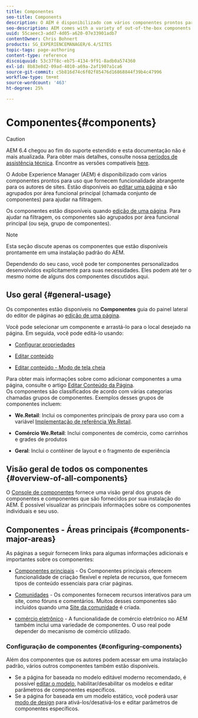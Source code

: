 ```yaml
---
title: Componentes
seo-title: Components
description: O AEM é disponibilizado com vários componentes prontos para uso que fornecem funcionalidade abrangente para os autores de sites
seo-description: AEM comes with a variety of out-of-the-box components that provide comprehensive functionality for website authors
uuid: 55caeec3-add7-4d05-a620-07e33901adb7
contentOwner: Chris Bohnert
products: SG_EXPERIENCEMANAGER/6.4/SITES
topic-tags: page-authoring
content-type: reference
discoiquuid: 53c37f8c-eb75-4134-9f91-8adb0a574360
exl-id: 8b83e8d2-09ad-4010-a69a-2af1907a1ca6
source-git-commit: c5b816d74c6f02f85476d16868844f39b4c47996
workflow-type: tm+mt
source-wordcount: '463'
ht-degree: 25%

---
```


# Componentes{#components}

>[!CAUTION]
>
>AEM 6.4 chegou ao fim do suporte estendido e esta documentação não é mais atualizada. Para obter mais detalhes, consulte nossa [períodos de assistência técnica](https://helpx.adobe.com/br/support/programs/eol-matrix.html). Encontre as versões compatíveis [here](https://experienceleague.adobe.com/docs/).

O Adobe Experience Manager (AEM) é disponibilizado com vários componentes prontos para uso que fornecem funcionalidade abrangente para os autores de sites. Estão disponíveis ao [editar uma página](/help/sites-authoring/editing-content.md) e são agrupados por área funcional principal (chamada conjunto de componentes) para ajudar na filtragem.

Os componentes estão disponíveis quando [edição de uma página](/help/sites-authoring/editing-content.md). Para ajudar na filtragem, os componentes são agrupados por área funcional principal (ou seja, grupo de componentes).

>[!NOTE]
>
>Esta seção discute apenas os componentes que estão disponíveis prontamente em uma instalação padrão do AEM.
>
>Dependendo do seu caso, você pode ter componentes personalizados desenvolvidos explicitamente para suas necessidades. Eles podem até ter o mesmo nome de alguns dos componentes discutidos aqui.

## Uso geral   {#general-usage}

Os componentes estão disponíveis no **Componentes** guia do painel lateral do editor de páginas ao [edição de uma página](/help/sites-authoring/editing-content.md).

Você pode selecionar um componente e arrastá-lo para o local desejado na página. Em seguida, você pode editá-lo usando:

* [Configurar propriedades](/help/sites-authoring/editing-page-properties.md)
* [Editar conteúdo](/help/sites-authoring/editing-content.md)

* [Editar conteúdo - Modo de tela cheia](/help/sites-authoring/editing-content.md#edit-content-full-screen-mode)

Para obter mais informações sobre como adicionar componentes a uma página, consulte o artigo [Editar Conteúdo da Página](/help/sites-authoring/editing-content.md).\
Os componentes são classificados de acordo com várias categorias chamadas grupos de componentes. Exemplos desses grupos de componentes incluem:

* **We.Retail**: Inclui os componentes principais de proxy para uso com a variável [Implementação de referência We.Retail](/help/sites-developing/we-retail.md).

* **Comércio We.Retail**: Inclui componentes de comércio, como carrinhos e grades de produtos

* **Geral**: Inclui o contêiner de layout e o fragmento de experiência

## Visão geral de todos os componentes {#overview-of-all-components}

O [Console de componentes](/help/sites-authoring/default-components-console.md) fornece uma visão geral dos grupos de componentes e componentes que são fornecidos por sua instalação do AEM. É possível visualizar as principais informações sobre os componentes individuais e seu uso.

## Componentes - Áreas principais {#components-major-areas}

As páginas a seguir fornecem links para algumas informações adicionais e importantes sobre os componentes:

* [Componentes principais](https://experienceleague.adobe.com/docs/experience-manager-core-components/using/introduction.html?lang=pt-BR) - Os Componentes principais oferecem funcionalidade de criação flexível e repleta de recursos, que fornecem tipos de conteúdo essenciais para criar páginas.

* [Comunidades](/help/communities/author-communities.md) - Os componentes fornecem recursos interativos para um site, como fóruns e comentários. Muitos desses componentes são incluídos quando uma [Site da comunidade](/help/communities/overview.md) é criada.

* [comércio eletrônico](/help/sites-administering/ecommerce.md) - A funcionalidade de comércio eletrônico no AEM também inclui uma variedade de componentes. O uso real pode depender do mecanismo de comércio utilizado.

### Configuração de componentes {#configuring-components}

Além dos componentes que os autores podem acessar em uma instalação padrão, vários outros componentes também estão disponíveis.

* Se a página for baseada no modelo editável moderno recomendado, é possível [editar o modelo](/help/sites-authoring/templates.md), habilitar/desabilitar os modelos e editar parâmetros de componentes específicos.
* Se a página for baseada em um modelo estático, você poderá usar [modo de design](/help/sites-authoring/default-components-designmode.md#enable-disable-components) para ativá-los/desativá-los e editar parâmetros de componentes específicos.
